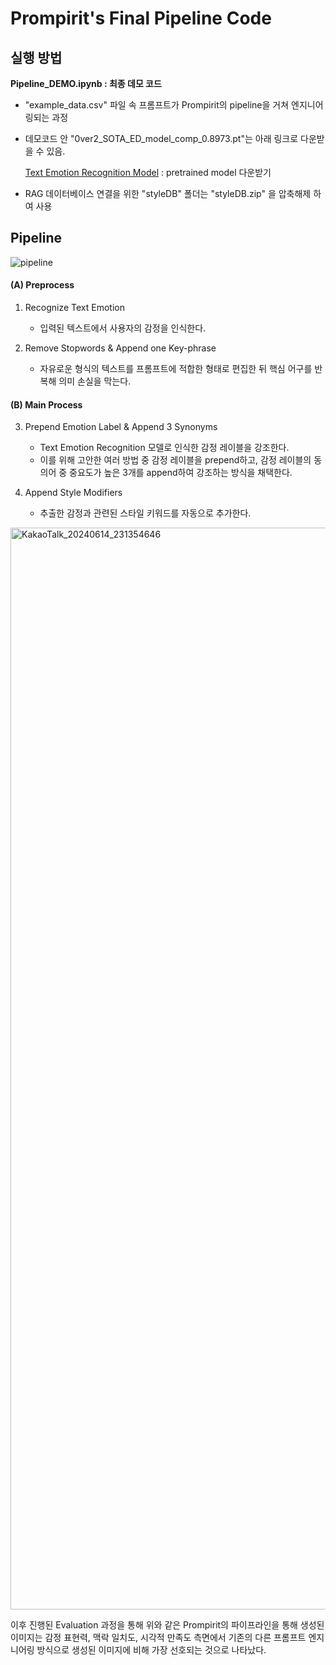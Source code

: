 # Prompirit's Final Pipeline Code

## 실행 방법
**Pipeline_DEMO.ipynb : 최종 데모 코드**
- "example_data.csv" 파일 속 프롬프트가 Prompirit의 pipeline을 거쳐 엔지니어링되는 과정

- 데모코드 안 "0ver2_SOTA_ED_model_comp_0.8973.pt"는 아래 링크로 다운받을 수 있음.

    [Text Emotion Recognition Model](https://drive.google.com/file/d/1VElYIHTkmBXML0YasoBnzPx0I6mKLpS0/view?usp=drive_link) : pretrained model 다운받기
- RAG 데이터베이스 연결을 위한 "styleDB" 폴더는 "styleDB.zip" 을 압축해제 하여 사용

## Pipeline

![pipeline](https://github.com/AnT-Prompirit/prompirit_final_code/assets/77625287/5b7cc62c-4bdd-4417-b473-af2d2c175a63)

#### (A) Preprocess

1. Recognize Text Emotion
    - 입력된 텍스트에서 사용자의 감정을 인식한다.

2. Remove Stopwords & Append one Key-phrase
    - 자유로운 형식의 텍스트를 프롬프트에 적합한 형태로 편집한 뒤 핵심 어구를 반복해 의미 손실을 막는다.

#### (B) Main Process

3. Prepend Emotion Label & Append 3 Synonyms
    - Text Emotion Recognition 모델로 인식한 감정 레이블을 강조한다.
    - 이를 위해 고안한 여러 방법 중 감정 레이블을 prepend하고, 감정 레이블의 동의어 중 중요도가 높은 3개를 append하여 강조하는 방식을 채택한다.

4. Append Style Modifiers
    - 추출한 감정과 관련된 스타일 키워드를 자동으로 추가한다.
      
<img width="1731" alt="KakaoTalk_20240614_231354646" src="https://github.com/AnT-Prompirit/prompirit_final_code/assets/77625287/ee585012-6cad-41c6-8f69-73b236dbe5fd">

이후 진행된 Evaluation 과정을 통해 위와 같은 Prompirit의 파이프라인을 통해 생성된 이미지는 감정 표현력, 맥락 일치도, 시각적 만족도 측면에서 기존의 다른 프롬프트 엔지니어링 방식으로 생성된 이미지에 비해 가장 선호되는 것으로 나타났다. 
